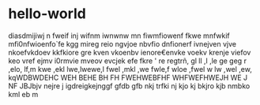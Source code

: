 # hello-world
diasdmijiwj n fweif inj wifnm iwnwnw  mn fiwmfiowenf  fkwe mnfwkif mfi0nfwioenfo`fe kgg mireg reio ngvjoe nbvfio dnfionerf ivnejven vjve nkoefvkdoev kkfkiore gre kven vkoenbv ienore€envke voekv krenje viefov keo vref ejmv i0rmvie mveov evcjek efe fkre ' re regtrñ, gl ll ,l ,le   ge geg r ,elo, lf,m kwe ,ekl lwe,lwewe,l fwel ,mkl ,we fwle,f wloe ,fwel w lw ,wel ,ew, kqWDBWDEHC WEH  BEHE BH FH FWEHWEBFHF WHFWEFHWEJH WE J NF JBJbjv nejre j igdreigkejnggf gfdb gfb nkj trfki nj kjo kj bkjro kjb nmbko kml eb m
